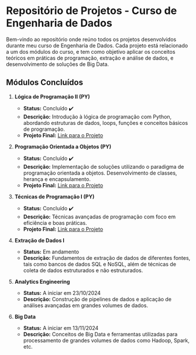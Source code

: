 # Repositório de Projetos - Curso de Engenharia de Dados

Bem-vindo ao repositório onde reúno todos os projetos desenvolvidos durante meu curso de Engenharia de Dados. Cada projeto está relacionado a um dos módulos do curso, e tem como objetivo aplicar os conceitos teóricos em práticas de programação, extração e análise de dados, e desenvolvimento de soluções de Big Data.

## Módulos Concluídos

1. **Lógica de Programação II (PY)**
   - **Status:** Concluído ✔️
   - **Descrição:** Introdução à lógica de programação com Python, abordando estruturas de dados, loops, funções e conceitos básicos de programação.
   - **Projeto Final:** [Link para o Projeto](https://github.com/alessandracruz/FineNces)

2. **Programação Orientada a Objetos (PY)**
   - **Status:** Concluído ✔️
   - **Descrição:** Implementação de soluções utilizando o paradigma de programação orientada a objetos. Desenvolvimento de classes, herança e encapsulamento.
   - **Projeto Final:** [Link para o Projeto](https://github.com/alessandracruz/EnergiaSolar)

3. **Técnicas de Programação I (PY)**
   - **Status:** Concluído ✔️
   - **Descrição:** Técnicas avançadas de programação com foco em eficiência e boas práticas.
   - **Projeto Final:** [Link para o Projeto](https://github.com/alessandracruz/Queimadas)

4. **Extração de Dados I**
   - **Status:** Em andamento
   - **Descrição:** Fundamentos de extração de dados de diferentes fontes, tais como bancos de dados SQL e NoSQL, além de técnicas de coleta de dados estruturados e não estruturados.

5. **Analytics Engineering**
   - **Status:** A iniciar em 23/10/2024
   - **Descrição:** Construção de pipelines de dados e aplicação de análises avançadas em grandes volumes de dados.

6. **Big Data**
   - **Status:** A iniciar em 13/11/2024
   - **Descrição:** Conceitos de Big Data e ferramentas utilizadas para processamento de grandes volumes de dados como Hadoop, Spark, etc.


